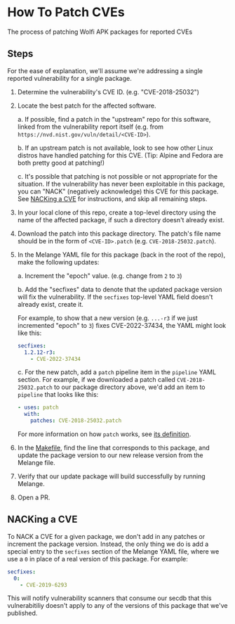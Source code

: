 # How To Patch CVEs

The process of patching Wolfi APK packages for reported CVEs

## Steps

For the ease of explanation, we'll assume we're addressing a single reported vulnerability for a single package.

1. Determine the vulnerability's CVE ID. (e.g. "CVE-2018-25032")

1. Locate the best patch for the affected software.

    a. If possible, find a patch in the "upstream" repo for this software, linked from the vulnerability report itself (e.g. from `https://nvd.nist.gov/vuln/detail/<CVE-ID>`).

    b. If an upstream patch is not available, look to see how other Linux distros have handled patching for this CVE. (Tip: Alpine and Fedora are both pretty good at patching!)

    c. It's possible that patching is not possible or not appropriate for the situation. If the vulnerability has never been exploitable in this package, you can "NACK" (negatively acknowledge) this CVE for this package. See [NACKing a CVE](#nacking-a-cve) for instructions, and skip all remaining steps.

1. In your local clone of this repo, create a top-level directory using the name of the affected package, if such a directory doesn't already exist.

1. Download the patch into this package directory. The patch's file name should be in the form of `<CVE-ID>.patch` (e.g. `CVE-2018-25032.patch`).

1. In the Melange YAML file for this package (back in the root of the repo), make the following updates:

    a. Increment the "epoch" value. (e.g. change from `2` to `3`)

    b. Add the "secfixes" data to denote that the updated package version will fix the vulnerability. If the `secfixes` top-level YAML field doesn't already exist, create it.

    For example, to show that a new version (e.g. `...-r3` if we just incremented "epoch" to `3`) fixes CVE-2022-37434, the YAML might look like this:

    ```yaml
    secfixes:
      1.2.12-r3:
        - CVE-2022-37434
    ```

    c. For the new patch, add a `patch` pipeline item in the `pipeline` YAML section. For example, if we downloaded a patch called `CVE-2018-25032.patch` to our package directory above, we'd add an item to `pipeline` that looks like this:

    ```yaml
    - uses: patch
      with:
        patches: CVE-2018-25032.patch
    ```

    For more information on how `patch` works, see [its definition](https://github.com/chainguard-dev/melange/blob/main/pipelines/patch.yaml).

1. In the [Makefile](./Makefile), find the line that corresponds to this package, and update the package version to our new release version from the Melange file.

1. Verify that our update package will build successfully by running Melange.

1. Open a PR.

## NACKing a CVE

To NACK a CVE for a given package, we don't add in any patches or increment the package version. Instead, the only thing we do is add a special entry to the `secfixes` section of the Melange YAML file, where we use a `0` in place of a real version of this package. For example:

```yaml
secfixes:
  0:
    - CVE-2019-6293
```

This will notify vulnerability scanners that consume our secdb that this vulnerabitiliy doesn't apply to any of the versions of this package that we've published.
